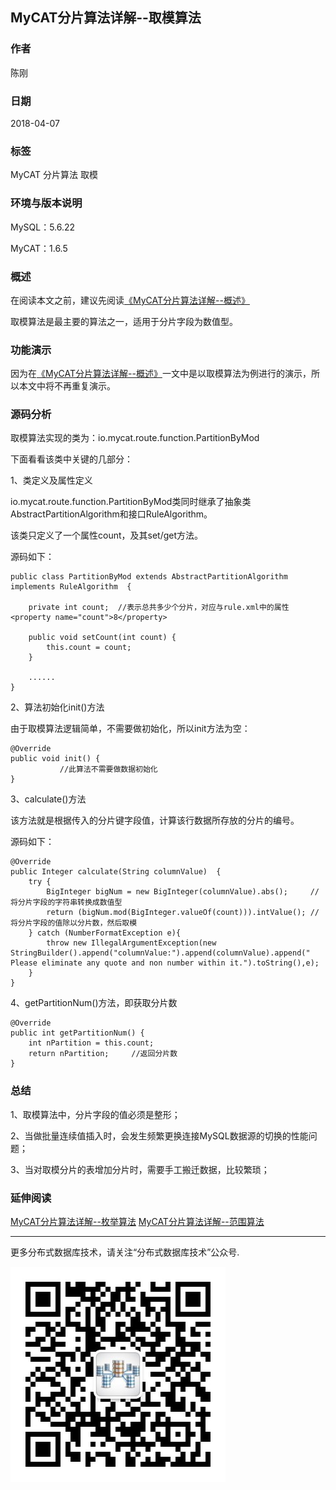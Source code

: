 ## MyCAT分片算法详解--取模算法

### 作者
陈刚

### 日期
2018-04-07

### 标签
MyCAT 分片算法 取模

### 环境与版本说明
MySQL：5.6.22

MyCAT：1.6.5

### 概述
在阅读本文之前，建议先阅读[《MyCAT分片算法详解--概述》](20180405.md)

取模算法是最主要的算法之一，适用于分片字段为数值型。

### 功能演示
因为在[《MyCAT分片算法详解--概述》](20180405.md)一文中是以取模算法为例进行的演示，所以本文中将不再重复演示。

### 源码分析
取模算法实现的类为：io.mycat.route.function.PartitionByMod

下面看看该类中关键的几部分：

1、类定义及属性定义

io.mycat.route.function.PartitionByMod类同时继承了抽象类AbstractPartitionAlgorithm和接口RuleAlgorithm。

该类只定义了一个属性count，及其set/get方法。

源码如下：
~~~
public class PartitionByMod extends AbstractPartitionAlgorithm implements RuleAlgorithm  {

	private int count;  //表示总共多少个分片，对应与rule.xml中的属性<property name="count">8</property>
	
	public void setCount(int count) {
		this.count = count;
	}

	......
}	
~~~

2、算法初始化init()方法

由于取模算法逻辑简单，不需要做初始化，所以init方法为空：

~~~	
@Override
public void init() {	
           //此算法不需要做数据初始化		
}
~~~

3、calculate()方法

该方法就是根据传入的分片键字段值，计算该行数据所存放的分片的编号。

源码如下：
~~~
@Override
public Integer calculate(String columnValue)  {
	try {
		BigInteger bigNum = new BigInteger(columnValue).abs();     //将分片字段的字符串转换成数值型
		return (bigNum.mod(BigInteger.valueOf(count))).intValue(); //将分片字段的值除以分片数，然后取模
	} catch (NumberFormatException e){
		throw new IllegalArgumentException(new StringBuilder().append("columnValue:").append(columnValue).append(" Please eliminate any quote and non number within it.").toString(),e);
	}
}
~~~

4、getPartitionNum()方法，即获取分片数
~~~
@Override
public int getPartitionNum() {
	int nPartition = this.count;
	return nPartition;     //返回分片数
}	
~~~


### 总结
1、取模算法中，分片字段的值必须是整形；

2、当做批量连续值插入时，会发生频繁更换连接MySQL数据源的切换的性能问题；

3、当对取模分片的表增加分片时，需要手工搬迁数据，比较繁琐；



### 延伸阅读
[MyCAT分片算法详解--枚举算法](20180409.md)
[MyCAT分片算法详解--范围算法](20180411.md)

---
更多分布式数据库技术，请关注“分布式数据库技术”公众号.

![公众号](../../DRDS-X.jpg)
